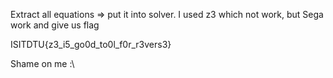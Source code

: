 Extract all equations => put it into solver. I used z3 which not work, but Sega work and give us flag

ISITDTU{z3_i5_go0d_to0l_f0r_r3vers3}

Shame on me :\
